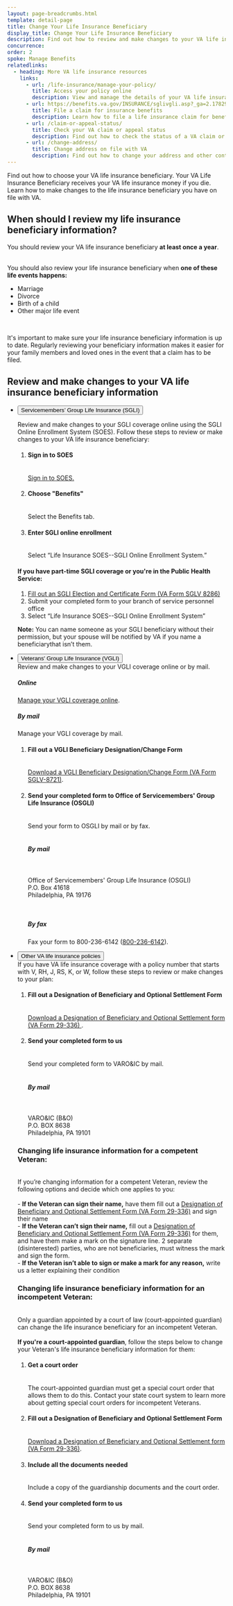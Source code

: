 ```yaml
---
layout: page-breadcrumbs.html
template: detail-page
title: Change Your Life Insurance Beneficiary
display_title: Change Your Life Insurance Beneficiary
description: Find out how to review and make changes to your VA life insurance coverage. Learn how to review and change your VA life insurance beneficiary.
concurrence: 
order: 2
spoke: Manage Benefits
relatedlinks:
  - heading: More VA life insurance resources
    links: 
      - url: /life-insurance/manage-your-policy/
        title: Access your policy online
        description: View and manage the details of your VA life insurance policy online. 
      - url: https://benefits.va.gov/INSURANCE/sglivgli.asp?_ga=2.178295469.801410513.1555939590-1758989635.1554476670
        title: File a claim for insurance benefits
        description: Learn how to file a life insurance claim for benefits.
      - url: /claim-or-appeal-status/
        title: Check your VA claim or appeal status
        description: Find out how to check the status of a VA claim or appeal online
      - url: /change-address/
        title: Change address on file with VA
        description: Find out how to change your address and other contact information in your VA.gov profile. 
---
```

<div class="va-introtext">

Find out how to choose your VA life insurance beneficiary. Your VA Life Insurance Beneficiary receives your VA life insurance money if you die. Learn how to make changes to the life insurance beneficiary you have on file with VA. 

</div>

## When should I review my life insurance beneficiary information? 

You should review your VA life insurance beneficiary <strong>at least once a year</strong>. <br><br>

You should also review your life insurance beneficiary when <strong>one of these life events happens:</strong>

- Marriage
- Divorce
- Birth of a child
- Other major life event
<br>

It's important to make sure your life insurance beneficiary information is up to date. Regularly reviewing your beneficiary information makes it easier for your family members and loved ones in the event that a claim has to be filed.

## Review and make changes to your VA life insurance beneficiary information

<ul class="usa-accordion" aria-multiselectable="true">
  <li>
  <button class="usa-button-unstyled usa-accordion-button" aria-controls="update-sgli">Servicemembers’ Group Life Insurance (SGLI)</button>
  <div id="update-sgli" class="usa-accordion-content">
    
  
  Review and make changes to your SGLI coverage online using the SGLI Online Enrollment System (SOES). Follow these steps to review or make changes to your VA life insurance beneficiary:
  
  <ol class="process">
    <li class="process-step list-one"><h4>Sign in to SOES</h4><br><a href="https://milconnect.dmdc.osd.mil/milconnect/">Sign in to SOES.</a></li>
    <li class="process-step list-two"><h4>Choose "Benefits"</h4><br> Select the Benefits tab.</li>
    <li class="process-step list-three"><h4>Enter SGLI online enrollment</h4><br> Select “Life Insurance SOES--SGLI Online Enrollment System.”</li>
  </ol>
  
  #### If you have part-time SGLI coverage or you're in the Public Health Service:
  
  <ol class="process">
    <li class="process-step list-one"><a href="https://www.benefits.va.gov/INSURANCE/forms/8286.htmServicemembers’ Group Life Insurance Election and    Certificate">Fill out an SGLI Election and Certificate Form (VA Form SGLV 8286)</a></li>
    <li class="process-step list-two">Submit your completed form to your branch of service personnel office</li>
    <li class="process-step list-three">Select “Life Insurance SOES--SGLI Online Enrollment System”</li>
  </ol>
  
  **Note:** You can name someone as your SGLI beneficiary without their permission, but your spouse will be notified by VA if you name a beneficiarythat     isn’t them.
    
    
  </div>
  </li>
</ul>

<ul class="usa-accordion" aria-multiselectable="true">
  <li>
  <button class="usa-button-unstyled usa-accordion-button" aria-controls="update-vgli">Veterans' Group Life Insurance (VGLI)</button>
  <div id="update-vgli" class="usa-accordion-content">
    Review and make changes to your VGLI coverage online or by mail. 
    <br>
    <h5>Online</h5>
    <a href="https://ssologin.prudential.com/app/giosgli/Login.fcc?TYPE=33554433&REALMOID=06-000eb2bc-e833-1efc-9d9b-348e307ff004&GUID=&SMAUTHREASON=0&METHOD=GET&SMAGENTNAME=giosgli&TARGET=-SM-HTTPS%3a%2f%2fgiosgli%2eprudential%2ecom%2fosgli%2fController%2flogin%3faction%3dreturn">Manage your VGLI coverage online</a>.
    <h5>By mail</h5>
    Manage your VGLI coverage by mail. 
    
   <ol class="process">
    <li class="process-step list-one"><h4>Fill out a VGLI Beneficiary Designation/Change Form</h4><br>
      <a href="https://www.benefits.va.gov/INSURANCE/forms/8721.htm">Download a VGLI Beneficiary Designation/Change Form (VA Form SGLV-8721)</a>.</li>
    <li class="process-step list-two"><h4>Send your completed form to Office of Servicemembers' Group Life Insurance (OSGLI)</h4><br>
      Send your form to OSGLI by mail or by fax.
      <br>
      <br>
      <h5>By mail</h5>
      <br>
      <p class="va-address-block">
      Office of Servicemembers' Group Life Insurance (OSGLI)<br>
      P.O. Box 41618<br>
      Philadelphia, PA 19176<br>
  </p>
      <br>
      <h5>By fax</h5>
      Fax your form to 800-236-6142 (<a href="tel:+18002366142">800-236-6142</a>).
    </li>
  </ol>
  </div>
  </li>
</ul>

<ul class="usa-accordion" aria-multiselectable="true">
  <li>
    <button class="usa-button-unstyled usa-accordion-button" aria-controls="update-other">Other VA life insurance policies</button> 
    <br>
    <div id="update-other" class="usa-accordion-content">
      If you have VA life insurance coverage with a policy number that starts with V, RH, J, RS, K, or W, follow these steps to review or make changes to your plan:
      <br>
      <ol class="process">
        <li class="process-step list-one"><h4>Fill out a Designation of Beneficiary and Optional Settlement Form</h4><br>
          <a href="https://www.benefits.va.gov/INSURANCE/forms/29-336.htm">Download a Designation of Beneficiary and Optional Settlement form (VA Form   29-336)  </a>.</li>
        <li class="process-step list-two"><h4>Send your completed form to us</h4><br>
          Send your completed form to VARO&IC by mail.
          <br>
          <br>
          <h5>By mail</h5>
          <br>
          <p class="va-address-block">
          VARO&IC (B&O)<br>
          P.O. BOX 8638<br>
          Philadelphia, PA 19101<br>
          </p>
        </li>
      </ol>
    <h3>Changing life insurance information for a competent Veteran:</h3><br>
    If you’re changing information for a competent Veteran, review the following options and decide which one applies to you: 
      <br>
      <br>
        - <strong>If the Veteran can sign their name,</strong> have them fill out a <a href="https://www.benefits.va.gov/INSURANCE/forms/29-336.htm">Designation of Beneficiary and Optional Settlement Form (VA Form 29-336)</a> and sign their name<br>
        - <strong>If the Veteran can’t sign their name,</strong> fill out a <a href="https://www.benefits.va.gov/INSURANCE/forms/29-336.htm">Designation of Beneficiary and Optional Settlement Form (VA Form 29-336)</a> for them, and have them make a mark on the signature line. 2 separate (disinterested) parties, who are   not   beneficiaries, must witness the mark and sign the form.<br>
        - <strong>If the Veteran isn’t able to sign or make a mark for any reason,</strong> write us a letter explaining their condition
    <h3>Changing life insurance beneficiary information for an incompetent Veteran:</h3><br>
    Only a guardian appointed by a court of law (court-appointed guardian) can change the life insurance beneficiary for an incompetent Veteran.     
    <br>
    <br>
      <strong>If you're a court-appointed guardian</strong>, follow the steps below to change your Veteran's life insurance beneficiary information for them:
    <ol class="process">
      <li class="process-step list-one"><h4>Get a court order</h4><br>
       The court-appointed guardian must get a special court order that allows them to do this. Contact your state court system to learn more about getting special court orders for incompetent Veterans.</li>
      <li class="process-step list-two"><h4>Fill out a Designation of Beneficiary and Optional Settlement Form</h4><br>
      <a href="https://www.benefits.va.gov/INSURANCE/forms/29-336.htm">Download a Designation of Beneficiary and Optional Settlement form (VA Form 29-336)</a>.</li>
      <li class="process-step list-three"><h4>Include all the documents needed</h4><br>
       Include a copy of the guardianship documents and the court order.</li>
      <li class="process-step list-four"><h4>Send your completed form to us</h4><br>
        Send your completed form to us by mail.
        <br>
        <br>
        <h5>By mail</h5>
        <br>
        <p class="va-address-block">
        VARO&IC (B&O)<br>
        P.O. BOX 8638<br>
        Philadelphia, PA 19101<br>
        </p>
      </li>
    </ol>
    </div>
  </li>
</ul>
